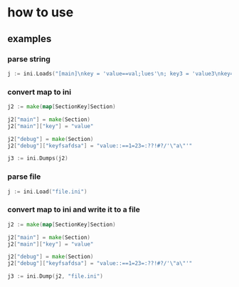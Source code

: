 # how to use

## examples


### parse string
```go
j := ini.Loads("[main]\nkey = 'value==val;lues'\n; key3 = 'value3\nkey432' =     \"423890fsda=432fds=f=\"")
```

### convert map to ini
```go
j2 := make(map[SectionKey]Section)

j2["main"] = make(Section)
j2["main"]["key"] = "value"

j2["debug"] = make(Section)
j2["debug"]["keyfsafdsa"] = "value::==1=23=:??!#?/'\"a\"'"

j3 := ini.Dumps(j2)
```

### parse file
```go
j := ini.Load("file.ini")
```

### convert map to ini and write it to a file
```go
j2 := make(map[SectionKey]Section)

j2["main"] = make(Section)
j2["main"]["key"] = "value"

j2["debug"] = make(Section)
j2["debug"]["keyfsafdsa"] = "value::==1=23=:??!#?/'\"a\"'"

j3 := ini.Dump(j2, "file.ini")
```